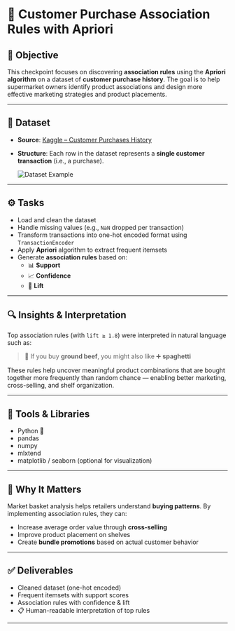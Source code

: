 # 🛒 Customer Purchase Association Rules with Apriori

## 📌 Objective

This checkpoint focuses on discovering **association rules** using the **Apriori algorithm** on a dataset of **customer purchase history**. The goal is to help supermarket owners identify product associations and design more effective marketing strategies and product placements.

---

## 📂 Dataset

- **Source**: [Kaggle – Customer Purchases History](https://www.kaggle.com/)
- **Structure**: Each row in the dataset represents a **single customer transaction** (i.e., a purchase).

  ![Dataset Example](https://i.imgur.com/uYpSaHm.png)

---

## ⚙️ Tasks

- Load and clean the dataset
- Handle missing values (e.g., `NaN` dropped per transaction)
- Transform transactions into one-hot encoded format using `TransactionEncoder`
- Apply **Apriori** algorithm to extract frequent itemsets
- Generate **association rules** based on:
  - 📊 **Support**
  - 📈 **Confidence**
  - 🧲 **Lift**

---

## 🔍 Insights & Interpretation

Top association rules (with `lift ≥ 1.8`) were interpreted in natural language such as:

> 🛒 If you buy **ground beef**, you might also like ➕ **spaghetti**

These rules help uncover meaningful product combinations that are bought together more frequently than random chance — enabling better marketing, cross-selling, and shelf organization.

---

## 🧰 Tools & Libraries

- Python 🐍
- pandas
- numpy
- mlxtend
- matplotlib / seaborn (optional for visualization)

---

## 🧠 Why It Matters

Market basket analysis helps retailers understand **buying patterns**. By implementing association rules, they can:
- Increase average order value through **cross-selling**
- Improve product placement on shelves
- Create **bundle promotions** based on actual customer behavior

---

## ✅ Deliverables

- Cleaned dataset (one-hot encoded)
- Frequent itemsets with support scores
- Association rules with confidence & lift
- 📋 Human-readable interpretation of top rules

---

